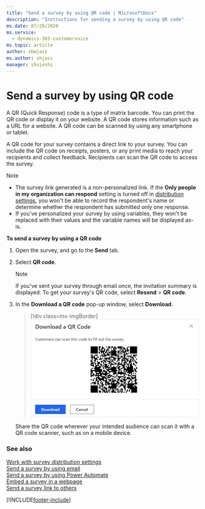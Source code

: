 ```yaml
---
title: "Send a survey by using QR code | MicrosoftDocs"
description: "Instructions for sending a survey by using QR code"
ms.date: 07/29/2020
ms.service: 
  - dynamics-365-customervoice
ms.topic: article
author: sbmjais
ms.author: shjais
manager: shujoshi
---
```


# Send a survey by using QR code

A QR (Quick Response) code is a type of matrix barcode. You can print the QR code or display it on your website. A QR code stores information such as a URL for a website. A QR code can be scanned by using any smartphone or tablet. 

A QR code for your survey contains a direct link to your survey. You can include the QR code on receipts, posters, or any print media to reach your recipients and collect feedback. Recipients can scan the QR code to access the survey.

> [!NOTE]
> - The survey link generated is a non-personalized link. If the **Only people in my organization can respond** setting is turned off in [distribution settings](distribution-settings.md), you won't be able to record the respondent's name or determine whether the respondent has submitted only one response.
> - If you've personalized your survey by using variables, they won't be replaced with their values and the variable names will be displayed as-is.

**To send a survey by using a QR code**

1. Open the survey, and go to the **Send** tab.

2. Select **QR code**.

    > [!NOTE]
    > If you've sent your survey through email once, the invitation summary is displayed. To get your survey's QR code, select **Resend** > **QR code**.

3. In the **Download a QR code** pop-up window, select **Download**.

    > [!div class=mx-imgBorder]
    > ![Get the survey QR code for sharing](media/survey-qrcode.png "Get the survey QR code for sharing")

    Share the QR code wherever your intended audience can scan it with a QR code scanner, such as on a mobile device.

### See also

[Work with survey distribution settings](distribution-settings.md)<br>
[Send a survey by using email](send-survey-email.md)<br>
[Send a survey by using Power Automate](send-survey-flow.md)<br>
[Embed a survey in a webpage](embed-web-page.md)<br>
[Send a survey link to others](send-survey-link.md)

[!INCLUDE[footer-include](includes/footer-banner.md)]